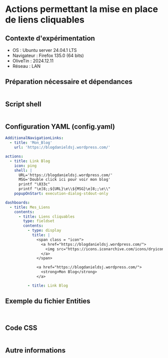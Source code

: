 # Actions permettant la mise en place de liens cliquables
## Contexte d'expérimentation
* OS : Ubuntu server 24.04.1 LTS
* Navigateur : Firefox 135.0 (64 bits)
* OliveTin : 2024.12.11
* Réseau : LAN
  
## Préparation nécessaire et dépendances
```bash
```

## Script shell
```bash
```

## Configuration YAML (config.yaml)
```yaml
AdditionalNavigationLinks:
  - title: 'Mon_Blog'
    url: 'https://blogdanieldsj.wordpress.com/'

actions:
  - title: Link Blog
    icon: ping
    shell: |
      URL='https://blogdanieldsj.wordpress.com/'
      MSG='Double click ici pour voir mon blog'
      printf "\033c"
      printf "\e]8;;${URL}\e\\${MSG}\e]8;;\e\\"
    popupOnStart: execution-dialog-stdout-only

dashboards:
  - title: Mes_Liens
    contents:
      - title: Liens cliquables
        type: fieldset
        contents:
          - type: display
            title: |
              <span class = "icon">
                <a href="https://blogdanieldsj.wordpress.com/">
                  <img src="https://icons.iconarchive.com/icons/dryicons/aesthetica-2/48/blog-post-edit-icon.png" width="48" height="48">
                </a>
              </span>

              <a href="https://blogdanieldsj.wordpress.com/">
                <strong>Mon Blog</strong>
              </a>

          - title: Link Blog
```

## Exemple du fichier Entities
```json
```
```yaml
```

## Code CSS
```css
```

## Autre informations
